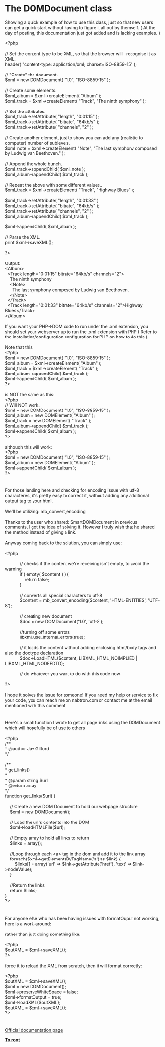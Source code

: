 # The DOMDocument class




<div class="phpcode"><span class="html">
Showing a quick example of how to use this class, just so that new users can get a quick start without having to figure it all out by themself. ( At the day of posting, this documentation just got added and is lacking examples. )<br><br><span class="default">&lt;?php<br><br></span><span class="comment">// Set the content type to be XML, so that the browser will&#xA0;&#xA0; recognise it as XML.<br></span><span class="default">header</span><span class="keyword">( </span><span class="string">&quot;content-type: application/xml; charset=ISO-8859-15&quot; </span><span class="keyword">);<br><br></span><span class="comment">// &quot;Create&quot; the document.<br></span><span class="default">$xml </span><span class="keyword">= new </span><span class="default">DOMDocument</span><span class="keyword">( </span><span class="string">&quot;1.0&quot;</span><span class="keyword">, </span><span class="string">&quot;ISO-8859-15&quot; </span><span class="keyword">);<br><br></span><span class="comment">// Create some elements.<br></span><span class="default">$xml_album </span><span class="keyword">= </span><span class="default">$xml</span><span class="keyword">-&gt;</span><span class="default">createElement</span><span class="keyword">( </span><span class="string">&quot;Album&quot; </span><span class="keyword">);<br></span><span class="default">$xml_track </span><span class="keyword">= </span><span class="default">$xml</span><span class="keyword">-&gt;</span><span class="default">createElement</span><span class="keyword">( </span><span class="string">&quot;Track&quot;</span><span class="keyword">, </span><span class="string">&quot;The ninth symphony&quot; </span><span class="keyword">);<br><br></span><span class="comment">// Set the attributes.<br></span><span class="default">$xml_track</span><span class="keyword">-&gt;</span><span class="default">setAttribute</span><span class="keyword">( </span><span class="string">&quot;length&quot;</span><span class="keyword">, </span><span class="string">&quot;0:01:15&quot; </span><span class="keyword">);<br></span><span class="default">$xml_track</span><span class="keyword">-&gt;</span><span class="default">setAttribute</span><span class="keyword">( </span><span class="string">&quot;bitrate&quot;</span><span class="keyword">, </span><span class="string">&quot;64kb/s&quot; </span><span class="keyword">);<br></span><span class="default">$xml_track</span><span class="keyword">-&gt;</span><span class="default">setAttribute</span><span class="keyword">( </span><span class="string">&quot;channels&quot;</span><span class="keyword">, </span><span class="string">&quot;2&quot; </span><span class="keyword">);<br><br></span><span class="comment">// Create another element, just to show you can add any (realistic to computer) number of sublevels.<br></span><span class="default">$xml_note </span><span class="keyword">= </span><span class="default">$xml</span><span class="keyword">-&gt;</span><span class="default">createElement</span><span class="keyword">( </span><span class="string">&quot;Note&quot;</span><span class="keyword">, </span><span class="string">&quot;The last symphony composed by Ludwig van Beethoven.&quot; </span><span class="keyword">);<br><br></span><span class="comment">// Append the whole bunch.<br></span><span class="default">$xml_track</span><span class="keyword">-&gt;</span><span class="default">appendChild</span><span class="keyword">( </span><span class="default">$xml_note </span><span class="keyword">);<br></span><span class="default">$xml_album</span><span class="keyword">-&gt;</span><span class="default">appendChild</span><span class="keyword">( </span><span class="default">$xml_track </span><span class="keyword">);<br><br></span><span class="comment">// Repeat the above with some different values..<br></span><span class="default">$xml_track </span><span class="keyword">= </span><span class="default">$xml</span><span class="keyword">-&gt;</span><span class="default">createElement</span><span class="keyword">( </span><span class="string">&quot;Track&quot;</span><span class="keyword">, </span><span class="string">&quot;Highway Blues&quot; </span><span class="keyword">);<br><br></span><span class="default">$xml_track</span><span class="keyword">-&gt;</span><span class="default">setAttribute</span><span class="keyword">( </span><span class="string">&quot;length&quot;</span><span class="keyword">, </span><span class="string">&quot;0:01:33&quot; </span><span class="keyword">);<br></span><span class="default">$xml_track</span><span class="keyword">-&gt;</span><span class="default">setAttribute</span><span class="keyword">( </span><span class="string">&quot;bitrate&quot;</span><span class="keyword">, </span><span class="string">&quot;64kb/s&quot; </span><span class="keyword">);<br></span><span class="default">$xml_track</span><span class="keyword">-&gt;</span><span class="default">setAttribute</span><span class="keyword">( </span><span class="string">&quot;channels&quot;</span><span class="keyword">, </span><span class="string">&quot;2&quot; </span><span class="keyword">);<br></span><span class="default">$xml_album</span><span class="keyword">-&gt;</span><span class="default">appendChild</span><span class="keyword">( </span><span class="default">$xml_track </span><span class="keyword">);<br><br></span><span class="default">$xml</span><span class="keyword">-&gt;</span><span class="default">appendChild</span><span class="keyword">( </span><span class="default">$xml_album </span><span class="keyword">);<br><br></span><span class="comment">// Parse the XML.<br></span><span class="keyword">print </span><span class="default">$xml</span><span class="keyword">-&gt;</span><span class="default">saveXML</span><span class="keyword">();<br><br></span><span class="default">?&gt;<br></span><br>Output:<br>&lt;Album&gt;<br>&#xA0; &lt;Track length=&quot;0:01:15&quot; bitrate=&quot;64kb/s&quot; channels=&quot;2&quot;&gt;<br>&#xA0; &#xA0; The ninth symphony<br>&#xA0; &#xA0; &lt;Note&gt;<br>&#xA0; &#xA0; &#xA0; The last symphony composed by Ludwig van Beethoven.<br>&#xA0; &#xA0; &lt;/Note&gt;<br>&#xA0; &lt;/Track&gt;<br>&#xA0; &lt;Track length=&quot;0:01:33&quot; bitrate=&quot;64kb/s&quot; channels=&quot;2&quot;&gt;Highway Blues&lt;/Track&gt;<br>&lt;/Album&gt;<br><br>If you want your PHP-&gt;DOM code to run under the .xml extension, you should set your webserver up to run the .xml extension with PHP ( Refer to the installation/configuration configuration for PHP on how to do this ).<br><br>Note that this:<br><span class="default">&lt;?php<br>$xml </span><span class="keyword">= new </span><span class="default">DOMDocument</span><span class="keyword">( </span><span class="string">&quot;1.0&quot;</span><span class="keyword">, </span><span class="string">&quot;ISO-8859-15&quot; </span><span class="keyword">);<br></span><span class="default">$xml_album </span><span class="keyword">= </span><span class="default">$xml</span><span class="keyword">-&gt;</span><span class="default">createElement</span><span class="keyword">( </span><span class="string">&quot;Album&quot; </span><span class="keyword">);<br></span><span class="default">$xml_track </span><span class="keyword">= </span><span class="default">$xml</span><span class="keyword">-&gt;</span><span class="default">createElement</span><span class="keyword">( </span><span class="string">&quot;Track&quot; </span><span class="keyword">);<br></span><span class="default">$xml_album</span><span class="keyword">-&gt;</span><span class="default">appendChild</span><span class="keyword">( </span><span class="default">$xml_track </span><span class="keyword">);<br></span><span class="default">$xml</span><span class="keyword">-&gt;</span><span class="default">appendChild</span><span class="keyword">( </span><span class="default">$xml_album </span><span class="keyword">);<br></span><span class="default">?&gt;<br></span><br>is NOT the same as this:<br><span class="default">&lt;?php<br></span><span class="comment">// Will NOT work.<br></span><span class="default">$xml </span><span class="keyword">= new </span><span class="default">DOMDocument</span><span class="keyword">( </span><span class="string">&quot;1.0&quot;</span><span class="keyword">, </span><span class="string">&quot;ISO-8859-15&quot; </span><span class="keyword">);<br></span><span class="default">$xml_album </span><span class="keyword">= new </span><span class="default">DOMElement</span><span class="keyword">( </span><span class="string">&quot;Album&quot; </span><span class="keyword">);<br></span><span class="default">$xml_track </span><span class="keyword">= new </span><span class="default">DOMElement</span><span class="keyword">( </span><span class="string">&quot;Track&quot; </span><span class="keyword">);<br></span><span class="default">$xml_album</span><span class="keyword">-&gt;</span><span class="default">appendChild</span><span class="keyword">( </span><span class="default">$xml_track </span><span class="keyword">);<br></span><span class="default">$xml</span><span class="keyword">-&gt;</span><span class="default">appendChild</span><span class="keyword">( </span><span class="default">$xml_album </span><span class="keyword">);<br></span><span class="default">?&gt;<br></span><br>although this will work:<br><span class="default">&lt;?php<br>$xml </span><span class="keyword">= new </span><span class="default">DOMDocument</span><span class="keyword">( </span><span class="string">&quot;1.0&quot;</span><span class="keyword">, </span><span class="string">&quot;ISO-8859-15&quot; </span><span class="keyword">);<br></span><span class="default">$xml_album </span><span class="keyword">= new </span><span class="default">DOMElement</span><span class="keyword">( </span><span class="string">&quot;Album&quot; </span><span class="keyword">);<br></span><span class="default">$xml</span><span class="keyword">-&gt;</span><span class="default">appendChild</span><span class="keyword">( </span><span class="default">$xml_album </span><span class="keyword">);<br></span><span class="default">?&gt;</span>
</span>
</div>
  

#


<div class="phpcode"><span class="html">
For those landing here and checking for encoding issue with utf-8 characteres, it&apos;s pretty easy to correct it, without adding any additional output tag to your html.<br><br>We&apos;ll be utilizing: mb_convert_encoding<br><br>Thanks to the user who shared: SmartDOMDocument in previous comments, I got the idea of solving it. However I truly wish that he shared the method instead of giving a link.<br><br>Anyway coming back to the solution, you can simply use:<br><br><span class="default">&lt;?php<br><br>&#xA0; &#xA0; &#xA0; &#xA0; &#xA0; &#xA0; </span><span class="comment">// checks if the content we&apos;re receiving isn&apos;t empty, to avoid the warning<br>&#xA0; &#xA0; &#xA0; &#xA0; &#xA0; &#xA0; </span><span class="keyword">if ( empty( </span><span class="default">$content </span><span class="keyword">) ) {<br>&#xA0; &#xA0; &#xA0; &#xA0; &#xA0; &#xA0; &#xA0; &#xA0; return </span><span class="default">false</span><span class="keyword">;<br>&#xA0; &#xA0; &#xA0; &#xA0; &#xA0; &#xA0; }<br><br>&#xA0; &#xA0; &#xA0; &#xA0; &#xA0; &#xA0; </span><span class="comment">// converts all special characters to utf-8<br>&#xA0; &#xA0; &#xA0; &#xA0; &#xA0; &#xA0; </span><span class="default">$content </span><span class="keyword">= </span><span class="default">mb_convert_encoding</span><span class="keyword">(</span><span class="default">$content</span><span class="keyword">, </span><span class="string">&apos;HTML-ENTITIES&apos;</span><span class="keyword">, </span><span class="string">&apos;UTF-8&apos;</span><span class="keyword">);<br><br>&#xA0; &#xA0; &#xA0; &#xA0; &#xA0; &#xA0; </span><span class="comment">// creating new document<br>&#xA0; &#xA0; &#xA0; &#xA0; &#xA0; &#xA0; </span><span class="default">$doc </span><span class="keyword">= new </span><span class="default">DOMDocument</span><span class="keyword">(</span><span class="string">&apos;1.0&apos;</span><span class="keyword">, </span><span class="string">&apos;utf-8&apos;</span><span class="keyword">);<br><br>&#xA0; &#xA0; &#xA0; &#xA0; &#xA0; &#xA0; </span><span class="comment">//turning off some errors<br>&#xA0; &#xA0; &#xA0; &#xA0; &#xA0; &#xA0; </span><span class="default">libxml_use_internal_errors</span><span class="keyword">(</span><span class="default">true</span><span class="keyword">);<br><br>&#xA0; &#xA0; &#xA0; &#xA0; &#xA0; &#xA0; </span><span class="comment">// it loads the content without adding enclosing html/body tags and also the doctype declaration<br>&#xA0; &#xA0; &#xA0; &#xA0; &#xA0; &#xA0; </span><span class="default">$doc</span><span class="keyword">-&gt;</span><span class="default">LoadHTML</span><span class="keyword">(</span><span class="default">$content</span><span class="keyword">, </span><span class="default">LIBXML_HTML_NOIMPLIED </span><span class="keyword">| </span><span class="default">LIBXML_HTML_NODEFDTD</span><span class="keyword">);<br><br>&#xA0; &#xA0; &#xA0; &#xA0; &#xA0; &#xA0; </span><span class="comment">// do whatever you want to do with this code now<br><br></span><span class="default">?&gt;<br></span><br>I hope it solves the issue for someone! If you need my help or service to fix your code, you can reach me on nabtron.com or contact me at the email mentioned with this comment.</span>
</div>
  

#


<div class="phpcode"><span class="html">
Here&apos;s a small function I wrote to get all page links using the DOMDocument which will hopefully be of use to others
<br>
<br><span class="default">&lt;?php
<br></span><span class="comment">/**
<br> * @author Jay Gilford
<br> */
<br> 
<br>/**
<br> * get_links()
<br> * 
<br> * @param string $url
<br> * @return array
<br> */
<br></span><span class="keyword">function </span><span class="default">get_links</span><span class="keyword">(</span><span class="default">$url</span><span class="keyword">) {
<br> 
<br>&#xA0; &#xA0; </span><span class="comment">// Create a new DOM Document to hold our webpage structure
<br>&#xA0; &#xA0; </span><span class="default">$xml </span><span class="keyword">= new </span><span class="default">DOMDocument</span><span class="keyword">();
<br> 
<br>&#xA0; &#xA0; </span><span class="comment">// Load the url&apos;s contents into the DOM
<br>&#xA0; &#xA0; </span><span class="default">$xml</span><span class="keyword">-&gt;</span><span class="default">loadHTMLFile</span><span class="keyword">(</span><span class="default">$url</span><span class="keyword">);
<br> 
<br>&#xA0; &#xA0; </span><span class="comment">// Empty array to hold all links to return
<br>&#xA0; &#xA0; </span><span class="default">$links </span><span class="keyword">= array();
<br> 
<br>&#xA0; &#xA0; </span><span class="comment">//Loop through each &lt;a&gt; tag in the dom and add it to the link array
<br>&#xA0; &#xA0; </span><span class="keyword">foreach(</span><span class="default">$xml</span><span class="keyword">-&gt;</span><span class="default">getElementsByTagName</span><span class="keyword">(</span><span class="string">&apos;a&apos;</span><span class="keyword">) as </span><span class="default">$link</span><span class="keyword">) {
<br>&#xA0; &#xA0; &#xA0; &#xA0; </span><span class="default">$links</span><span class="keyword">[] = array(</span><span class="string">&apos;url&apos; </span><span class="keyword">=&gt; </span><span class="default">$link</span><span class="keyword">-&gt;</span><span class="default">getAttribute</span><span class="keyword">(</span><span class="string">&apos;href&apos;</span><span class="keyword">), </span><span class="string">&apos;text&apos; </span><span class="keyword">=&gt; </span><span class="default">$link</span><span class="keyword">-&gt;</span><span class="default">nodeValue</span><span class="keyword">);
<br>&#xA0; &#xA0; }
<br> 
<br>&#xA0; &#xA0; </span><span class="comment">//Return the links
<br>&#xA0; &#xA0; </span><span class="keyword">return </span><span class="default">$links</span><span class="keyword">;
<br>}
<br></span><span class="default">?&gt;</span>
</span>
</div>
  

#


<div class="phpcode"><span class="html">
For anyone else who has been having issues with formatOuput not working, here is a work-around:
<br>
<br>rather than just doing something like:
<br>
<br><span class="default">&lt;?php
<br>$outXML </span><span class="keyword">= </span><span class="default">$xml</span><span class="keyword">-&gt;</span><span class="default">saveXML</span><span class="keyword">();
<br></span><span class="default">?&gt;
<br></span>
<br>force it to reload the XML from scratch, then it will format correctly:
<br>
<br><span class="default">&lt;?php
<br>$outXML </span><span class="keyword">= </span><span class="default">$xml</span><span class="keyword">-&gt;</span><span class="default">saveXML</span><span class="keyword">();
<br></span><span class="default">$xml </span><span class="keyword">= new </span><span class="default">DOMDocument</span><span class="keyword">();
<br></span><span class="default">$xml</span><span class="keyword">-&gt;</span><span class="default">preserveWhiteSpace </span><span class="keyword">= </span><span class="default">false</span><span class="keyword">;
<br></span><span class="default">$xml</span><span class="keyword">-&gt;</span><span class="default">formatOutput </span><span class="keyword">= </span><span class="default">true</span><span class="keyword">;
<br></span><span class="default">$xml</span><span class="keyword">-&gt;</span><span class="default">loadXML</span><span class="keyword">(</span><span class="default">$outXML</span><span class="keyword">);
<br></span><span class="default">$outXML </span><span class="keyword">= </span><span class="default">$xml</span><span class="keyword">-&gt;</span><span class="default">saveXML</span><span class="keyword">();
<br></span><span class="default">?&gt;</span>
</span>
</div>
  

#

[Official documentation page](https://www.php.net/manual/en/class.domdocument.php)

**[To root](/README.md)**